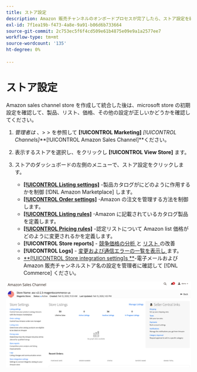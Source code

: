 ```yaml
---
title: ストア設定
description: Amazon 販売チャンネルのオンボードプロセスが完了したら、ストア設定を確認して更新し  [!DNL Commerce]  ます。
exl-id: 7f1ea19b-f473-4a8e-9a91-b06d6b733664
source-git-commit: 2c753ec5f6f4cd509e61b4875e09e9a1a2577ee7
workflow-type: tm+mt
source-wordcount: '135'
ht-degree: 0%

---
```


# ストア設定

Amazon sales channel store を作成して統合した後は、microsoft store の初期設定を確認して、製品、リスト、価格、その他の設定が正しいかどうかを確認してください。

1. _管理者は_ 、> > を参照して **[!UICONTROL Marketing]** _[!UICONTROL Channels]_**[!UICONTROL Amazon Sales Channel]**ください。

1. 表示するストアを選択し、をクリックし **[!UICONTROL View Store]** ます。

1. ストアのダッシュボードの左側のメニューで、ストア設定をクリックします。

   - [**[!UICONTROL Listing settings]**](./listing-settings.md) -製品カタログがにどのように作用するかを制御 [!DNL Amazon Marketplace] します。
   - [**[!UICONTROL Order settings]**](./order-settings.md) -Amazon の注文を管理する方法を制御します。
   - [**[!UICONTROL Listing rules]**](./listing-rules.md) -Amazon に記載されているカタログ製品を定義します。
   - [**[!UICONTROL Pricing rules]**](./pricing-products.md) -認定リストについて Amazon list 価格がどのように変更されるかを定義します。
   - **[!UICONTROL Store reports]** - [ 競争価格の分析 ](./competitive-price-analysis.md) と [ リスト ](./listing-improvements.md) の改善
   - **[!UICONTROL Logs]** - [ 変更および通信エラーの一覧を表示し ](./listing-changes-log.md) [ ](./communication-errors-log.md) ます。
   - [**[!UICONTROL Store integration setting]s **](./store-integration-settings.md)-電子メールおよび Amazon 販売チャンネルストア名の設定を管理者に確認して [!DNL Commerce] ください。

![ストアダッシュボード](assets/ob-store-review.png)
